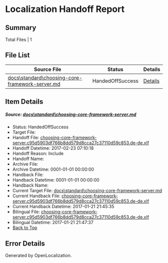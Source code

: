 # <a name='report-top'></a> Localization Handoff Report

## Summary
 Total Files | 1

## File List
 Source File | Status | Details 
 ----------- | ------ | ------- 
 [docs\standard\choosing-core-framework-server.md](https://github.com/dotnet/docs/blob/053e296db67b9dde23c4d6295dbc7246d2b486ed/docs/standard/choosing-core-framework-server.md) | HandedOffSuccess | [Details](#816fb524000eb96ed5a157934cabc51b90f11dc03412)

## Item Details
##### <a name='816fb524000eb96ed5a157934cabc51b90f11dc03412'></a> Source: [docs\standard\choosing-core-framework-server.md](https://github.com/dotnet/docs/blob/053e296db67b9dde23c4d6295dbc7246d2b486ed/docs/standard/choosing-core-framework-server.md)
* Status: HandedOffSuccess
* Target File: 
* Handoff File: [choosing-core-framework-server.c95d5903df766b8dd579d8cca27c37110d59c853.de-de.xlf](https://github.com/dotnet/docs.handoff/blob/ca34cbf7e4022282806f9c04a5ca91b68cc716e4/ol-handoff/dotnet/docs.de-de/master/dotnet-core/choosing-core-framework-server.c95d5903df766b8dd579d8cca27c37110d59c853.de-de.xlf)
* Handoff Datetime: 2017-02-23 07:10:18
* Handoff Reason: Include
* Handoff Name: 
* Archive File: 
* Archive Datetime: 0001-01-01 00:00:00
* Handback File: 
* Handback Datetime: 0001-01-01 00:00:00
* Handback Name: 
* Current Target File: [docs\standard\choosing-core-framework-server.md](https://github.com/dotnet/docs.de-de/blob/c5f98ed291aaa04599d4c59d804bdba4f0c15db9/docs/standard/choosing-core-framework-server.md)
* Current Handback File: [choosing-core-framework-server.c95d5903df766b8dd579d8cca27c37110d59c853.de-de.xlf](https://github.com/dotnet/docs.handback/blob/d6450e2c5e8c4689cd19fee3b172930668ebd036/ol-handback/dotnet/docs.de-de/master/dotnet-core/choosing-core-framework-server.c95d5903df766b8dd579d8cca27c37110d59c853.de-de.xlf)
* Current Handback Datetime: 2017-01-21 21:45:35
* Bilingual File: [choosing-core-framework-server.c95d5903df766b8dd579d8cca27c37110d59c853.de-de.xlf](https://github.com/dotnet/docs.handback/blob/d6450e2c5e8c4689cd19fee3b172930668ebd036/ol-handback/dotnet/docs.de-de/master/dotnet-core/choosing-core-framework-server.c95d5903df766b8dd579d8cca27c37110d59c853.de-de.xlf)
* Bilingual Datetime: 2017-01-21 21:47:37
* [Back to Top](#report-top)


## Error Details

Generated by OpenLocalization.
